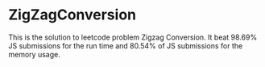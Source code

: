# ZigZagConversion
This is the solution to leetcode problem Zigzag Conversion. It beat 98.69% JS submissions for the run time and 80.54% of JS submissions for the memory usage.
